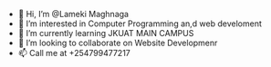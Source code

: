 - 👋 Hi, I’m @Lameki Maghnaga
- 👀 I’m interested in Computer Programming an,d web develoment
- 🌱 I’m currently learning JKUAT MAIN CAMPUS
- 💞️ I’m looking to collaborate on Website Developmenr
- 📫 Call me at +254799477217

<!---
Infinite866/Infinite866 is a ✨ special ✨ repository because its `README.md` (this file) appears on your GitHub profile.
You can click the Preview link to take a look at your changes.
--->
